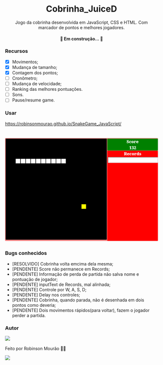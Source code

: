 <h1 align="center">Cobrinha_JuiceD</h1>

<p align="center">Jogo da cobrinha desenvolvida em JavaScript, CSS e HTML. Com marcador de pontos e melhores jogadores.</p>

<h4 align="center"> 
	🚧  Em construção...  🚧
</h4>

### Recursos
- [x] Movimentos;
- [x] Mudança de tamanho;
- [x] Contagem dos pontos;
- [ ] Cronômetro;
- [ ] Mudança de velocidade;
- [ ] Ranking das melhores pontuações.
- [ ] Sons.
- [ ] Pause/resume game.
### Usar

https://robinsonmourao.github.io/SnakeGame_JavaScript/

<h1 align="center">
  <img alt="Snake Game JuiceD" src="./snake print.png" />
</h1>

### Bugs conhecidos

- [RESOLVIDO] Cobrinha volta emcima dela mesma;
- [PENDENTE] Score não permanece em Records;
- [PENDENTE] Informação de perda de partida não salva nome e pontuação de jogador;
- [PENDENTE] inputText de Records, mal alinhada;
- [PENDENTE] Controle por W, A, S, D;
- [PENDENTE] Delay nos controles;
- [PENDENTE] Cobrinha, quando parada, não é desenhada em dois pontos como deveria;
- [PENDENTE] Dois movimentos rápidos(para voltar), fazem o jogador perder a partida.

### Autor

<img src="https://avatars.githubusercontent.com/u/49078615?s=400&u=83967b35f8d7a3216118751e37824359e85c2fc9&v=4.png" />

Feito por Robinson Mourão 👋🏽
<div>
  <a href = "mailto:bob.info.guaratiba@gmail.com"><img src="https://img.shields.io/badge/-Gmail-%23333?style=for-the-badge&logo=gmail&logoColor=white" target="_blank"></a> 
</div><br>
